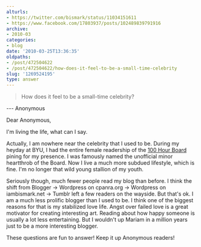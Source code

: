 ```yaml
---
alturls:
- https://twitter.com/bismark/status/11034151611
- https://www.facebook.com/17803937/posts/102489839791916
archive:
- 2010-03
categories:
- blog
date: '2010-03-25T13:36:35'
oldpaths:
- /post/472504622
- /post/472504622/how-does-it-feel-to-be-a-small-time-celebrity
slug: '1269524195'
type: answer
---
```


> How does it feel to be a small-time celebrity?

--- Anonymous

Dear Anonymous,

I'm living the life, what can I say.

Actually, I am nowhere near the celebrity that I used to be.  During my
heyday at BYU, I had the entire female readership of the [100 Hour
Board][1] pining for my presence.  I was famously named the unofficial
minor heartthrob of the Board. Now I live a much more subdued lifestyle,
which is fine.  I'm no longer that wild young stallion of my youth.

Seriously though, much fewer people read my blog than before.  I think the
shift from Blogger -> Wordpress on cpanra.org -> Wordpress on
iambismark.net -> Tumblr left a few readers on the wayside.  But that's
ok. I am a much less prolific blogger than I used to be.  I think one of
the biggest reasons for that is my stabilized love life.  Angst over
failed love is a great motivator for creating interesting art.  Reading
about how happy someone is usually a lot less entertaining.  But
I wouldn't up Mariam in a million years just to be a more interesting
blogger.

These questions are fun to answer! Keep it up Anonymous readers!

[1]: http://theboard.byu.edu/
